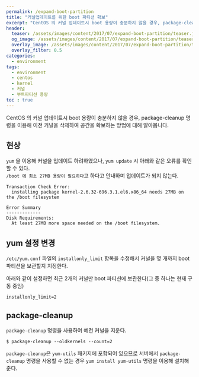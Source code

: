 ```yaml
---
permalink: /expand-boot-partition
title: "커널업데이트를 위한 boot 파티션 확보"
excerpt: "CentOS 의 커널 업데이트시 boot 용량이 충분하지 않을 경우, package-cleanup 명령을 이용해 이전 커널을 삭제하여 공간을 확보하는 방법에 대해 알아봅니다."
header:
  teaser: /assets/images/content/2017/07/expand-boot-partition/teaser.jpg
  og_image: /assets/images/content/2017/07/expand-boot-partition/teaser.jpg
  overlay_image: /assets/images/content/2017/07/expand-boot-partition/teaser.jpg
  overlay_filter: 0.5
categories:
  - environment
tags: 
  - environment
  - centos
  - kernel
  - 커널
  - 부트파티션 용량
toc : true
---
```

CentOS 의 커널 업데이트시 boot 용량이 충분하지 않을 경우, package-cleanup 명령을 이용해 이전 커널을 삭제하여 공간을 확보하는 방법에 대해 알아봅니다.

## 현상
`yum` 을 이용해 커널을 업데이트 하려하였으나, `yum update` 시 아래와 같은 오류를 확인할 수 있다.  
`/boot 에 최소 27MB 용량이 필요하다`고 하다고 안내하며 업데이트가 되지 않는다.

```
Transaction Check Error:
  installing package kernel-2.6.32-696.3.1.el6.x86_64 needs 27MB on the /boot filesystem

Error Summary
-------------
Disk Requirements:
  At least 27MB more space needed on the /boot filesystem.
```

## yum 설정 변경
`/etc/yum.conf` 파일의 `installonly_limit` 항목을 수정해서 커널을 몇 개까지 boot 파티션을 보관할지 지정한다.

아래와 같이 설정하면 최근 2개의 커널만 boot 파티션에 보관한다(그 중 하나는 현재 구동 중임)
```
installonly_limit=2
```

## package-cleanup
`package-cleanup` 명령을 사용하여 예전 커널을 지운다. 
```
$ package-cleanup --oldkernels --count=2
```

`package-cleanup`은 `yum-utils` 패키지에 포함되어 있으므로 서버에서 `package-cleanup` 명령을 사용할 수 없는 경우 `yum install yum-utils` 명령을 이용해 설치해준다.
